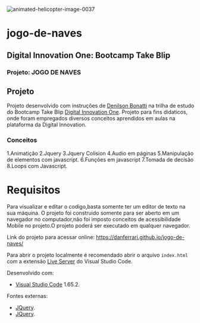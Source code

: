 
![animated-helicopter-image-0037](https://user-images.githubusercontent.com/96835251/159809833-3f98d26e-bc82-4b75-87f1-12d4a0977a50.gif)


# jogo-de-naves
## Digital Innovation One: Bootcamp Take Blip
### Projeto: JOGO DE NAVES

## Projeto
Projeto desenvolvido com instruções de [Denilson Bonatti](https://github.com/denilsonbonatti) na trilha de estudo do Bootcamp Take Blip [Digital Innovation One](https://digitalinnovation.one/).
Projeto para fins didaticos, onde foram empregados diversos conceitos aprendidos em aulas na plataforma da Digital Innovation.
### Conceitos
1.Animatição
2.Jquery
3.Jquery Colision
4.Audio em páginas
5.Manipulação de elementos com javascript.
6.Funções em javascript
7.Tomada de decisão
8.Loops com Javascript.

# Requisitos

Para visualizar e editar o codigo,basta somente ter um editor de texto na sua máquina. O projeto foi construido somente para ser aberto em um navegador no computador,não foi imposto conceitos de acessibilidade Mobile no projeto.O projeto poderá ser executado em qualquer navegador.




Link do projeto para acessar online: https://danferrari.github.io/jogo-de-naves/

Para abrir o projeto localmente é recomendado abrir o arquivo ``index.html`` com a extensão [Live Server](https://marketplace.visualstudio.com/items?itemName=ritwickdey.LiveServer) do Visual Studio Code. 



Desenvolvido com:
* [Visual Studio Code](https://code.visualstudio.com/) 1.65.2.

Fontes externas:
* [JQuery](https://sourceforge.net/projects/jquerycollision/).
* [JQuery](https://jquery.com/).


